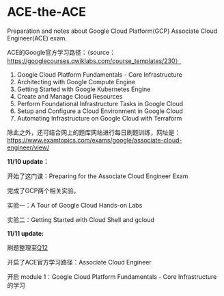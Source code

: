 # ACE-the-ACE
Preparation and notes about Google Cloud Platform(GCP) Associate Cloud Engineer(ACE) exam.

ACE的Google官方学习路径：（source：https://googlecourses.qwiklabs.com/course_templates/230）
1. Google Cloud Platform Fundamentals - Core Infrastructure
2. Architecting with Google Compute Engine
3. Getting Started with Google Kubernetes Engine
4. Create and Manage Cloud Resources
5. Perform Foundational Infrastructure Tasks in Google Cloud
6. Setup and Configure a Cloud Environment in Google Cloud
7. Automating Infrastructure on Google Cloud with Terraform

除此之外，还可结合网上的题库网站进行每日刷题训练，网址是：https://www.examtopics.com/exams/google/associate-cloud-engineer/view/

**11/10 update：**

开始了这门课：Preparing for the Associate Cloud Engineer Exam

完成了GCP两个相关实验。

实验一：A Tour of Google Cloud Hands-on Labs

实验二：Getting Started with Cloud Shell and gcloud



**11/11 update:**

刷题整理至[Q12](https://github.com/javamore/ACE-the-ACE/blob/main/Real%20Questions.md)

开启了ACE官方学习路径：Associate Cloud Engineer

开启 module 1：Google Cloud Platform Fundamentals - Core Infrastructure的学习
